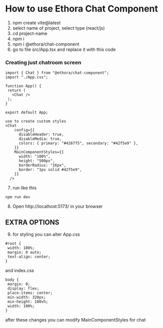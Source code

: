 # How to use Ethora Chat Component

1. npm create vite@latest
2. select name of project, select type (react/js)
3. cd project-name
4. npm i
5. npm i @ethora/chat-component
6. go to file src/App.tsx and replace it with this code

### Creating just chatroom screen

```
import { Chat } from "@ethora/chat-component";
import "./App.css";

function App() {
 return (
   <Chat />
 );
}

export default App;

use to create custom styles
<Chat
    config={{
      disableHeader: true,
      disableMedia: true,
      colors: { primary: "#4287f5", secondary: "#42f5e9" },
    }}
    MainComponentStyles={{
      width: "100%",
      height: "500px",
      borderRadius: "16px",
      border: "1px solid #42f5e9",
    }}
  />
```

7. run like this

```
npm run dev
```

8. Open http://localhost:5173/ in your browser

## EXTRA OPTIONS

9. for styling you can alter App.css

```
#root {
 width: 100%;
 margin: 0 auto;
 text-align: center;
}
```

and index.css

```
body {
 margin: 0;
 display: flex;
 place-items: center;
 min-width: 320px;
 min-height: 100vh;
 width: 100%;
}
```

after these changes you can modify
MainComponentStyles for chat
